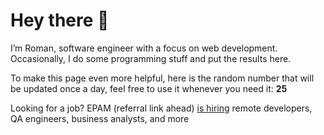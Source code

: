 # Hey there 👋

I’m Roman, software engineer with a focus on web development. Occasionally, I do
some programming stuff and put the results here.

To make this page even more helpful, here is the random number that will be
updated once a day, feel free to use it whenever you need it: **25**

Looking for a job? EPAM (referral link ahead) [is hiring](https://epa.ms/RomanGusev) remote developers,
QA engineers, business analysts, and more
